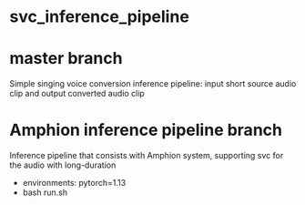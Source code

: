 # svc_inference_pipeline
# master branch
Simple singing voice conversion inference pipeline: input short source audio clip and output converted audio clip

# Amphion inference pipeline branch
Inference pipeline that consists with Amphion system, supporting svc for the audio with long-duration
- environments: pytorch=1.13
- bash run.sh


